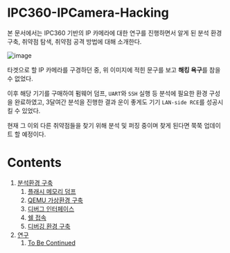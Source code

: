 # IPC360-IPCamera-Hacking

본 문서에서는 IPC360 기반의 IP 카메라에 대한 연구를 진행하면서 알게 된 분석 환경 구축, 취약점 탐색, 취약점 공격 방법에 대해 소개한다.

![image](https://user-images.githubusercontent.com/39231485/144426439-68fecb3e-1711-4f7f-bf85-cd6836ca1ebb.png)

타겟으로 할 IP 카메라를 구경하던 중, 위 이미지에 적힌 문구를 보고 **해킹 욕구**를 참을 수 없었다.

이후 해당 기기를 구매하여 펌웨어 덤프, `UART`와 `SSH` 실행 등 분석에 필요한 환경 구성을 완료하였고, 3달여간 분석을 진행한 결과 운이 좋게도 기기 `LAN-side RCE`를 성공시킬 수 있었다.

현재 그 이외 다른 취약점들을 찾기 위해 분석 및 퍼징 중이며 찾게 된다면 쭉쭉 업데이트 할 예정이다.

# Contents

1. [분석환경 구축](/ANALYSIS.md)
   1. [플래시 메모리 덤프](/ANALYSIS.md/)
   2. [QEMU 가상환경 구축](/ANALYSIS.md/)
   3. [디버그 인터페이스](/ANALYSIS.md/)
   4. [쉘 접속](/ANALYSIS.md/)
   5. [디버깅 환경 구축](/ANALYSIS.md/)
2. [연구](/RESEARCH.md)
   1. [To Be Continued]()
